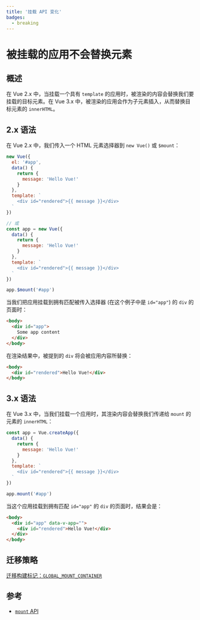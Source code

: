 ```yaml
---
title: '挂载 API 变化'
badges:
  - breaking
---
```


# 被挂载的应用不会替换元素 <MigrationBadges :badges="$frontmatter.badges" />

## 概述

在 Vue 2.x 中，当挂载一个具有 `template` 的应用时，被渲染的内容会替换我们要挂载的目标元素。在 Vue 3.x 中，被渲染的应用会作为子元素插入，从而替换目标元素的 `innerHTML`。

## 2.x 语法

在 Vue 2.x 中，我们传入一个 HTML 元素选择器到 `new Vue()` 或 `$mount`：

```js
new Vue({
  el: '#app',
  data() {
    return {
      message: 'Hello Vue!'
    }
  },
  template: `
    <div id="rendered">{{ message }}</div>
  `
})

// 或
const app = new Vue({
  data() {
    return {
      message: 'Hello Vue!'
    }
  },
  template: `
    <div id="rendered">{{ message }}</div>
  `
})

app.$mount('#app')
```

当我们把应用挂载到拥有匹配被传入选择器 (在这个例子中是 `id="app"`) 的 `div` 的页面时：

```html
<body>
  <div id="app">
    Some app content
  </div>
</body>
```

在渲染结果中，被提到的 `div` 将会被应用内容所替换：

```html
<body>
  <div id="rendered">Hello Vue!</div>
</body>
```

## 3.x 语法

在 Vue 3.x 中，当我们挂载一个应用时，其渲染内容会替换我们传递给 `mount` 的元素的 `innerHTML`：

```js
const app = Vue.createApp({
  data() {
    return {
      message: 'Hello Vue!'
    }
  },
  template: `
    <div id="rendered">{{ message }}</div>
  `
})

app.mount('#app')
```

当这个应用挂载到拥有匹配 `id="app"` 的 `div` 的页面时，结果会是：

```html
<body>
  <div id="app" data-v-app="">
    <div id="rendered">Hello Vue!</div>
  </div>
</body>
```

## 迁移策略

[迁移构建标记：`GLOBAL_MOUNT_CONTAINER`](migration-build.html#compat-configuration)

## 参考

- [`mount` API](/api/application-api.html#mount)
